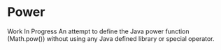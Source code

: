 # Power
Work In Progress
An attempt to define the Java power function (Math.pow()) without using any Java defined library or special operator.
